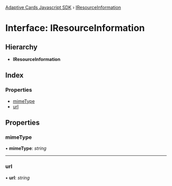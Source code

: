 [Adaptive Cards Javascript SDK](../README.md) › [IResourceInformation](iresourceinformation.md)

# Interface: IResourceInformation

## Hierarchy

* **IResourceInformation**

## Index

### Properties

* [mimeType](iresourceinformation.md#mimetype)
* [url](iresourceinformation.md#url)

## Properties

###  mimeType

• **mimeType**: *string*

___

###  url

• **url**: *string*
